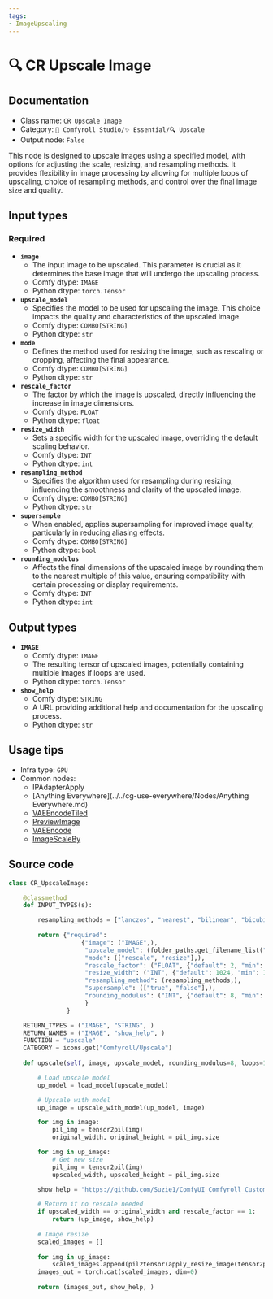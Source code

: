 ```yaml
---
tags:
- ImageUpscaling
---
```


# 🔍 CR Upscale Image
## Documentation
- Class name: `CR Upscale Image`
- Category: `🧩 Comfyroll Studio/✨ Essential/🔍 Upscale`
- Output node: `False`

This node is designed to upscale images using a specified model, with options for adjusting the scale, resizing, and resampling methods. It provides flexibility in image processing by allowing for multiple loops of upscaling, choice of resampling methods, and control over the final image size and quality.
## Input types
### Required
- **`image`**
    - The input image to be upscaled. This parameter is crucial as it determines the base image that will undergo the upscaling process.
    - Comfy dtype: `IMAGE`
    - Python dtype: `torch.Tensor`
- **`upscale_model`**
    - Specifies the model to be used for upscaling the image. This choice impacts the quality and characteristics of the upscaled image.
    - Comfy dtype: `COMBO[STRING]`
    - Python dtype: `str`
- **`mode`**
    - Defines the method used for resizing the image, such as rescaling or cropping, affecting the final appearance.
    - Comfy dtype: `COMBO[STRING]`
    - Python dtype: `str`
- **`rescale_factor`**
    - The factor by which the image is upscaled, directly influencing the increase in image dimensions.
    - Comfy dtype: `FLOAT`
    - Python dtype: `float`
- **`resize_width`**
    - Sets a specific width for the upscaled image, overriding the default scaling behavior.
    - Comfy dtype: `INT`
    - Python dtype: `int`
- **`resampling_method`**
    - Specifies the algorithm used for resampling during resizing, influencing the smoothness and clarity of the upscaled image.
    - Comfy dtype: `COMBO[STRING]`
    - Python dtype: `str`
- **`supersample`**
    - When enabled, applies supersampling for improved image quality, particularly in reducing aliasing effects.
    - Comfy dtype: `COMBO[STRING]`
    - Python dtype: `bool`
- **`rounding_modulus`**
    - Affects the final dimensions of the upscaled image by rounding them to the nearest multiple of this value, ensuring compatibility with certain processing or display requirements.
    - Comfy dtype: `INT`
    - Python dtype: `int`
## Output types
- **`IMAGE`**
    - Comfy dtype: `IMAGE`
    - The resulting tensor of upscaled images, potentially containing multiple images if loops are used.
    - Python dtype: `torch.Tensor`
- **`show_help`**
    - Comfy dtype: `STRING`
    - A URL providing additional help and documentation for the upscaling process.
    - Python dtype: `str`
## Usage tips
- Infra type: `GPU`
- Common nodes:
    - IPAdapterApply
    - [Anything Everywhere](../../cg-use-everywhere/Nodes/Anything Everywhere.md)
    - [VAEEncodeTiled](../../Comfy/Nodes/VAEEncodeTiled.md)
    - [PreviewImage](../../Comfy/Nodes/PreviewImage.md)
    - [VAEEncode](../../Comfy/Nodes/VAEEncode.md)
    - [ImageScaleBy](../../Comfy/Nodes/ImageScaleBy.md)



## Source code
```python
class CR_UpscaleImage:

    @classmethod
    def INPUT_TYPES(s):

        resampling_methods = ["lanczos", "nearest", "bilinear", "bicubic"]
       
        return {"required":
                    {"image": ("IMAGE",),
                     "upscale_model": (folder_paths.get_filename_list("upscale_models"), ),
                     "mode": (["rescale", "resize"],),
                     "rescale_factor": ("FLOAT", {"default": 2, "min": 0.01, "max": 16.0, "step": 0.01}),
                     "resize_width": ("INT", {"default": 1024, "min": 1, "max": 48000, "step": 1}),
                     "resampling_method": (resampling_methods,),                     
                     "supersample": (["true", "false"],),   
                     "rounding_modulus": ("INT", {"default": 8, "min": 8, "max": 1024, "step": 8}),
                     }
                }

    RETURN_TYPES = ("IMAGE", "STRING", )
    RETURN_NAMES = ("IMAGE", "show_help", )
    FUNCTION = "upscale"
    CATEGORY = icons.get("Comfyroll/Upscale")
    
    def upscale(self, image, upscale_model, rounding_modulus=8, loops=1, mode="rescale", supersample='true', resampling_method="lanczos", rescale_factor=2, resize_width=1024):

        # Load upscale model 
        up_model = load_model(upscale_model)

        # Upscale with model
        up_image = upscale_with_model(up_model, image)  

        for img in image:
            pil_img = tensor2pil(img)
            original_width, original_height = pil_img.size

        for img in up_image:
            # Get new size
            pil_img = tensor2pil(img)
            upscaled_width, upscaled_height = pil_img.size

        show_help = "https://github.com/Suzie1/ComfyUI_Comfyroll_CustomNodes/wiki/Upscale-Nodes#cr-upscale-image"

        # Return if no rescale needed
        if upscaled_width == original_width and rescale_factor == 1:
            return (up_image, show_help)
              
        # Image resize
        scaled_images = []
        
        for img in up_image:
            scaled_images.append(pil2tensor(apply_resize_image(tensor2pil(img), original_width, original_height, rounding_modulus, mode, supersample, rescale_factor, resize_width, resampling_method)))
        images_out = torch.cat(scaled_images, dim=0)
 
        return (images_out, show_help, )        

```
